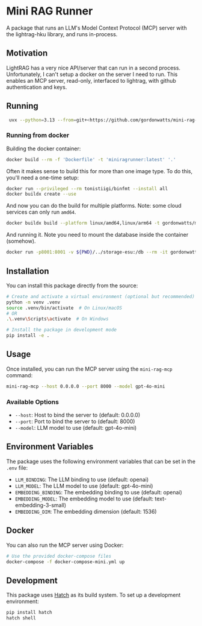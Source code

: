 # Mini RAG Runner

A package that runs an LLM's Model Context Protocol (MCP) server with the lightrag-hku library, and runs in-process.

## Motivation

LightRAG has a very nice API/server that can run in a second process. Unfortunately, I can't setup a docker on the server I need to run. This enables an MCP server, read-only, interfaced to lightrag, with github authentication and keys.

## Running

```bash
 uvx --python=3.13 --from=git+<https://github.com/gordonwatts/mini-rag-runner.git@main> mini-rag-mcp
```

### Running from docker

Building the docker container:

```bash
docker build --rm -f 'Dockerfile' -t 'miniragrunner:latest' '.' 
```

Often it makes sense to build this for more than one image type. To do this, you'll need a one-time setup:

```bash
docker run --privileged --rm tonistiigi/binfmt --install all
docker buildx create --use
```

And now you can do the build for multiple platforms. Note: some cloud services can only run `amd64`.

```bash
docker buildx build --platform linux/amd64,linux/arm64 -t gordonwatts/miniragrunner:1.0.0a1 --push .
```

And running it. Note you need to mount the database inside the container (somehow).

```bash
docker run -p8001:8001 -v ${PWD}/../storage-esu:/db --rm -it gordonwatts/miniragrunner:1.0.0a1 --rag-db /db --openai-key <api-key>
```

## Installation

You can install this package directly from the source:

```bash
# Create and activate a virtual environment (optional but recommended)
python -m venv .venv
source .venv/bin/activate  # On Linux/macOS
# OR
.\.venv\Scripts\activate  # On Windows

# Install the package in development mode
pip install -e .
```

## Usage

Once installed, you can run the MCP server using the `mini-rag-mcp` command:

```bash
mini-rag-mcp --host 0.0.0.0 --port 8000 --model gpt-4o-mini
```

### Available Options

- `--host`: Host to bind the server to (default: 0.0.0.0)
- `--port`: Port to bind the server to (default: 8000)
- `--model`: LLM model to use (default: gpt-4o-mini)

## Environment Variables

The package uses the following environment variables that can be set in the `.env` file:

- `LLM_BINDING`: The LLM binding to use (default: openai)
- `LLM_MODEL`: The LLM model to use (default: gpt-4o-mini)
- `EMBEDDING_BINDING`: The embedding binding to use (default: openai)
- `EMBEDDING_MODEL`: The embedding model to use (default: text-embedding-3-small)
- `EMBEDDING_DIM`: The embedding dimension (default: 1536)

## Docker

You can also run the MCP server using Docker:

```bash
# Use the provided docker-compose files
docker-compose -f docker-compose-mini.yml up
```

## Development

This package uses [Hatch](https://hatch.pypa.io/) as its build system. To set up a development environment:

```bash
pip install hatch
hatch shell
```
